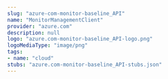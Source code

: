 ```yaml
---
slug: "azure-com-monitor-baseline_API"
name: "MonitorManagementClient"
provider: "azure.com"
description: null
logo: "azure.com-monitor-baseline_API-logo.png"
logoMediaType: "image/png"
tags:
- name: "cloud"
stubs: "azure.com-monitor-baseline_API-stubs.json"
---
```


